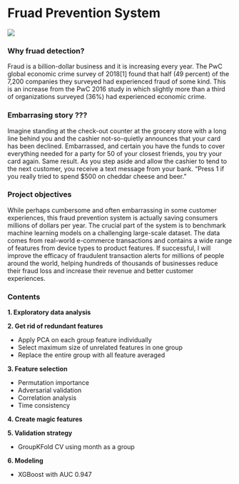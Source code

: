 # Fruad Prevention System
![](https://www.paymentsjournal.com/wp-content/uploads/2020/03/1037-scaled.jpg)
### Why fruad detection?
Fraud is a billion-dollar business and it is increasing every year. The PwC global economic crime survey of 2018[1] found that half (49 percent) of the 7,200 companies they surveyed had experienced fraud of some kind. This is an increase from the PwC 2016 study in which slightly more than a third of organizations surveyed (36%) had experienced economic crime.
### Embarrasing story ???
Imagine standing at the check-out counter at the grocery store with a long line behind you and the cashier not-so-quietly announces that your card has been declined. Embarrassed, and certain you have the funds to cover everything needed for a party for 50 of your closest friends, you try your card again. Same result. As you step aside and allow the cashier to tend to the next customer, you receive a text message from your bank. “Press 1 if you really tried to spend $500 on cheddar cheese and beer.”
### Project objectives 
While perhaps cumbersome and often embarrassing in some customer experiences, this fraud prevention system is actually saving consumers millions of dollars per year. The crucial part of the system is to benchmark machine learning models on a challenging large-scale dataset. The data comes from real-world e-commerce transactions and contains a wide range of features from device types to product features. If successful, I will improve the efficacy of fraudulent transaction alerts for millions of people around the world, helping hundreds of thousands of businesses reduce their fraud loss and increase their revenue and better customer experiences.

### Contents

**1. Exploratory data analysis**

**2. Get rid of redundant features**
* Apply PCA on each group feature individually
* Select maximum size of unrelated features in one group
* Replace the entire group with all feature averaged

**3. Feature selection**
* Permutation importance
* Adversarial validation 
* Correlation analysis
* Time consistency

**4. Create magic features**

**5. Validation strategy**
* GroupKFold CV using month as a group

**6. Modeling**
* XGBoost with AUC 0.947
    
